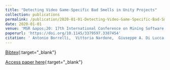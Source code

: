 ```yaml
---
title: "Detecting Video Game-Specific Bad Smells in Unity Projects"
collection: publications
permalink: /publication/2020-01-01-Detecting-Video-Game-Specific-Bad-Smells-in-Unity-Projects
date: 2020-01-01
venue: 'MSR &apos;20: 17th International Conference on Mining Software Repositories, Seoul, Republic of Korea, 29-30 June, 2020'
paperurl: 'https://doi.org/10.1145/3379597.3387454'
citation: ' Antonio Borrelli,  Vittoria Nardone,  Giuseppe A. Di Lucca,  Gerardo Canfora,  Massimiliano Di Penta, &quot;Detecting Video Game-Specific Bad Smells in Unity Projects.&quot; MSR &amp;apos;20: 17th International Conference on Mining Software Repositories, Seoul, Republic of Korea, 29-30 June, 2020, 2020.'
---
```

[Bibtex](https://dblp.org/rec/conf/msr/BorrelliNLCP20.bib){:target="_blank"}

[Access paper here](https://doi.org/10.1145/3379597.3387454){:target="_blank"}
